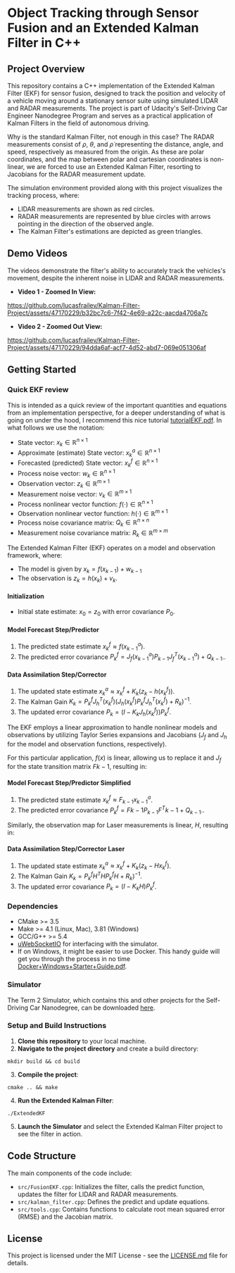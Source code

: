 # Object Tracking through Sensor Fusion and an Extended Kalman Filter in C++

## Project Overview

This repository contains a C++ implementation of the Extended Kalman Filter (EKF) for sensor fusion, designed to track the position and velocity of a vehicle moving around a stationary sensor suite using simulated LIDAR and RADAR measurements. The project is part of Udacity's Self-Driving Car Engineer Nanodegree Program and serves as a practical application of Kalman Filters in the field of autonomous driving. 

Why is the standard Kalman Filter, not enough in this case? The RADAR measurements consist of $\rho$, $\theta$, and $\dot{\rho}$ representing the distance, angle, and speed, respectively as measured from the origin. As these are polar coordinates, and the map between polar and cartesian coordinates is non-linear, we are forced to use an Extended Kalman Filter, resorting to Jacobians for the RADAR measurement update.

The simulation environment provided along with this project visualizes the tracking process, where:
- LIDAR measurements are shown as red circles.
- RADAR measurements are represented by blue circles with arrows pointing in the direction of the observed angle.
- The Kalman Filter's estimations are depicted as green triangles.

## Demo Videos

The videos demonstrate the filter's ability to accurately track the vehicles's movement, despite the inherent noise in LIDAR and RADAR measurements.

- **Video 1 - Zoomed In View:** 

https://github.com/lucasfrailev/Kalman-Filter-Project/assets/47170229/b32bc7c6-7f42-4e69-a22c-aacda4706a7c


- **Video 2 - Zoomed Out View:**

https://github.com/lucasfrailev/Kalman-Filter-Project/assets/47170229/94dda6af-acf7-4d52-abd7-069e051306af


## Getting Started

### Quick EKF review

This is intended as a quick review of the important quantities and equations from an implementation perspective, for a deeper understanding of what is going on under the hood, I recommend this nice tutorial [tutorialEKF.pdf](https://github.com/lucasfrailev/Kalman-Filter-Project/files/14705645/tutorialEKF.pdf). In what follows we use the notation:

- State vector: $x_k \in \mathbb{R}^{n \times 1}$
- Approximate (estimate) State vector: $x^a_k \in \mathbb{R}^{n \times 1}$
- Forecasted (predicted) State vector: $x^f_k \in \mathbb{R}^{n \times 1}$
- Process noise vector: $w_k \in \mathbb{R}^{n \times 1}$
- Observation vector: $z_k \in \mathbb{R}^{m \times 1}$
- Measurement noise vector: $v_k \in \mathbb{R}^{m \times 1}$
- Process nonlinear vector function: $f(\cdot) \in \mathbb{R}^{n \times 1}$
- Observation nonlinear vector function: $h(\cdot) \in \mathbb{R}^{m \times 1}$
- Process noise covariance matrix: $Q_k \in \mathbb{R}^{n \times n}$
- Measurement noise covariance matrix: $R_k \in \mathbb{R}^{m \times m}$

The Extended Kalman Filter (EKF) operates on a model and observation framework, where:

- The model is given by $x_k = f(x_{k-1}) + w_{k-1}$
- The observation is $z_k = h(x_k) + v_k$.

#### Initialization

- Initial state estimate: $x_{0} = z_0$ with error covariance $P_0$.

#### Model Forecast Step/Predictor

1. The predicted state estimate $x^f_{k} \approx f(x^a_{k-1})$.
2. The predicted error covariance  $P^f_{k} = J_f(x^a_{k-1})P_{k-1}J_f^T(x^a_{k-1}) + Q_{k-1}$..

#### Data Assimilation Step/Corrector

1. The updated state estimate $x^a_{k} \approx x^f_{k} + K_k(z_k - h(x^f_{k}))$.
2. The Kalman Gain $K_k = P^f_{k} J_h^T(x^f_{k})(J_h(x^f_{k})P^f_{k} J_h^T(x^f_{k}) + R_k)^{-1}$.
3. The updated error covariance $P_k = (I - K_k J_h(x^f_{k})) P^f_{k}$.

The EKF employs a linear approximation to handle nonlinear models and observations by utilizing Taylor Series expansions and Jacobians ($J_f$ and $J_h$ for the model and observation functions, respectively).

For this particular application, $f(x)$ is linear, allowing us to replace it and $J_f$ for the state transition matrix $F{k-1}$, resulting in:

#### Model Forecast Step/Predictor Simplified
1. The predicted state estimate $x^f_{k} \approx F_{k-1} x^a_{k-1}$.
2. The predicted error covariance  $P^f_{k} = F{k-1}P_{k-1}F^T{k-1} + Q_{k-1}$..

Similarly, the observation map for Laser measurements is linear, $H$, resulting in:  

#### Data Assimilation Step/Corrector Laser

1. The updated state estimate $x^a_{k} \approx x^f_{k} + K_k(z_k - Hx^f_{k})$.
2. The Kalman Gain $K_k = P^f_{k} H^THP^f_{k}H + R_k)^{-1}$.
3. The updated error covariance $P_k = (I - K_k H) P^f_{k}$.
   
### Dependencies
- CMake >= 3.5
- Make >= 4.1 (Linux, Mac), 3.81 (Windows)
- GCC/G++ >= 5.4
- [uWebSocketIO](https://github.com/uNetworking/uWebSockets) for interfacing with the simulator.
- If on Windows, it might be easier to use Docker. This handy guide will get you through the process in no time [Docker+Windows+Starter+Guide.pdf](https://github.com/lucasfrailev/Kalman-Filter-Project/files/14705677/Docker%2BWindows%2BStarter%2BGuide.pdf).


### Simulator
The Term 2 Simulator, which contains this and other projects for the Self-Driving Car Nanodegree, can be downloaded [here](https://github.com/udacity/self-driving-car-sim/releases).

### Setup and Build Instructions
1. **Clone this repository** to your local machine.
2. **Navigate to the project directory** and create a build directory:

```mkdir build && cd build```

3. **Compile the project**:

```cmake .. && make```

4. **Run the Extended Kalman Filter**:

```./ExtendedKF```

5. **Launch the Simulator** and select the Extended Kalman Filter project to see the filter in action.

## Code Structure

The main components of the code include:
- `src/FusionEKF.cpp`: Initializes the filter, calls the predict function, updates the filter for LIDAR and RADAR measurements.
- `src/kalman_filter.cpp`: Defines the predict and update equations.
- `src/tools.cpp`: Contains functions to calculate root mean squared error (RMSE) and the Jacobian matrix.


## License

This project is licensed under the MIT License - see the [LICENSE.md](LICENSE.md) file for details.

